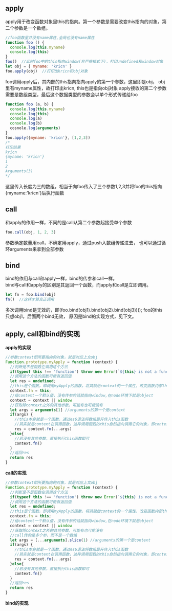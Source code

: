 ## apply
apply用于改变函数对象里this的指向。第一个参数是需要改变this指向的对象，第二个参数是一个数组。
```javascript
//foo函数里并没有name属性,全局也没有name属性
function foo () {
  console.log(this.myname)
  console.log(this)
}
foo()  //此时foo中的this指向window(非严格模式下)，打印undefined和window对象
let obj = { myname: 'kricn' }
foo.apply(obj)  //打印出kricn和obj对象
```
foo调用apply后，其内部的this指向指向apply的第一个参数，这里即是obj，
obj里有myname属性，故打印出kricn, this也是指向obj对象
apply接收的第二个参数需要是数组类型，最后这个数据类型的参数会以单个形式传递给foo
```javascript
function foo (a, b) {
  console.log(this.myname)
  console.log(this)
  console.log(a)
  console.log(b)
  cosnole.log(arguments)
}
foo.apply({myname: 'kricn'}, [1,2,3])
/*
打印结果
kricn
{myname: 'kricn'}
1
2
Arguments(3)
*/
```
这里传入长度为三的数组，相当于向foo传入了三个参数1,2,3并将foo的this指向{myname:'kricn'}后执行函数
## call
和apply的作用一样，不同的是call从第二个参数起接受单个参数
```javascript
foo.call(obj, 1, 2, 3)
```
参数确定数量用call，不确定用apply，通过push入数组传递进去，
也可以通过循环arguments来拿到全部参数
## bind
bind的作用与call和apply一样，bind的传参和call一样。\
bind与call和apply的区别是其返回一个函数，而apply和call是立即调用。
```javascript
let fn = foo.bind(obj)
fn()  //这样才算真正调用
```
多次调用bind是无效的，即(foo.bind(obj1).bind(obj2).bind(obj3))(); foo的this只想obj1，后面两个bind无效，
原因是bind的实现方式，见下文。
## apply, call和bind的实现
**apply的实现**
```javascript
//参数context即所要指向的对象，就是对应上文obj
Function.prototype.myApply = function (context) {
  //判断是不是函数在调用这个方法
  if(typeof this !== 'function') throw new Error(`${this} is not a function`)
  //调用这个方法的函数可能有返回值
  let res = undefined;
  //this是个函数，即调用myApply的函数，将其赋给context的一个属性，改变函数内部this指向
  context.fn = this;
  //给context一个默认值，没有传参的话就指向window,在node环境下就是object
  context = context || window
  //获取除context之外的其他参数，可能有也可能没有
  let args = arguments[1] //arguments的第一个是context
  if(args) {
    //this本身就是一个函数，通过es6语法将数组展开传入this函数
    //其实就是context在调用函数，这样调用函数的this自然指向调用它的对象，即context
    res = context.fn(...args)
  }else{
    //若没有其他参数，直接执行this函数即可
    context.fn()
  }
  //返回res
  return res
} 
```
**call的实现**
```javascript
//参数context即所要指向的对象，就是对应上文obj
Function.prototype.myApply = function (context) {
  //判断是不是函数在调用这个方法
  if(typeof this !== 'function') throw new Error(`${this} is not a function`)
  //调用这个方法的函数可能有返回值
  let res = undefined;
  //this是个函数，即调用myApply的函数，将其赋给context的一个属性，改变函数内部this指向
  context.fn = this;
  //给context一个默认值，没有传参的话就指向window,在node环境下就是object
  context = context || window
  //获取除context之外的其他参数，可能有也可能没有
  //call传的是多个参，而不是一个数组
  let args = [...arguments].slice(1) //arguments的第一个是context
  if(args) {
    //this本身就是一个函数，通过es6语法将数组展开传入this函数
    //其实就是context在调用函数，这样调用函数的this自然指向调用它的对象，即context
    res = context.fn(...args)
  }else{
    //若没有其他参数，直接执行this函数即可
    context.fn()
  }
  //返回res
  return res
}
```
**bind的实现**





